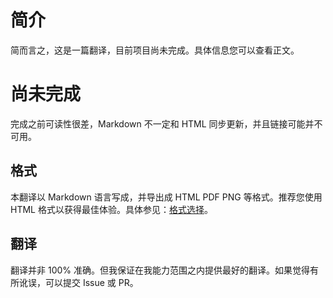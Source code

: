# 简介

简而言之，这是一篇翻译，目前项目尚未完成。具体信息您可以查看正文。

# 尚未完成

完成之前可读性很差，Markdown 不一定和 HTML 同步更新，并且链接可能并不可用。

## 格式

本翻译以 Markdown 语言写成，并导出成 HTML PDF PNG 等格式。推荐您使用 HTML 格式以获得最佳体验。具体参见：[格式选择](格式选择.md)。

## 翻译

翻译并非 100% 准确。但我保证在我能力范围之内提供最好的翻译。如果觉得有所讹误，可以提交 Issue 或 PR。